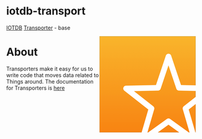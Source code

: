 # iotdb-transport
[IOTDB](https://github.com/dpjanes/node-iotdb) 
[Transporter](https://github.com/dpjanes/node-iotdb/blob/master/docs/transporters.md) - base

<img src="https://raw.githubusercontent.com/dpjanes/iotdb-homestar/master/docs/HomeStar.png" align="right" />

# About

Transporters make it easy for us to write code that moves data related to Things around.
The documentation for Transporters is [here](https://github.com/dpjanes/node-iotdb/blob/master/docs/transporters.md)
